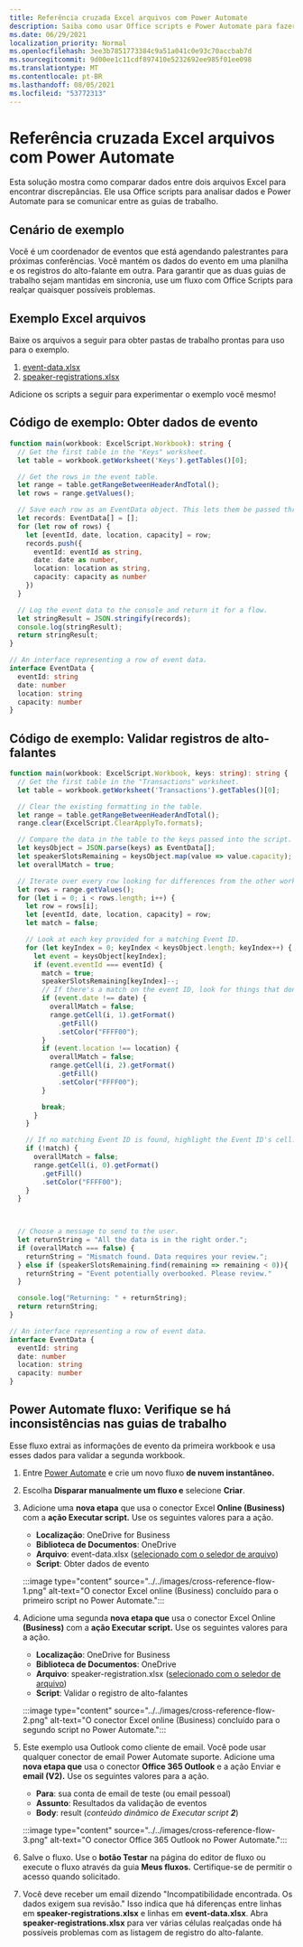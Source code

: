 ```yaml
---
title: Referência cruzada Excel arquivos com Power Automate
description: Saiba como usar Office scripts e Power Automate para fazer referência cruzada e formatar um arquivo Excel.
ms.date: 06/29/2021
localization_priority: Normal
ms.openlocfilehash: 3ee3b7851773384c9a51a041c0e93c70accbab7d
ms.sourcegitcommit: 9d00ee1c11cdf897410e5232692ee985f01ee098
ms.translationtype: MT
ms.contentlocale: pt-BR
ms.lasthandoff: 08/05/2021
ms.locfileid: "53772313"
---
```

# <a name="cross-reference-excel-files-with-power-automate"></a>Referência cruzada Excel arquivos com Power Automate

Esta solução mostra como comparar dados entre dois arquivos Excel para encontrar discrepâncias. Ele usa Office scripts para analisar dados e Power Automate para se comunicar entre as guias de trabalho.

## <a name="example-scenario"></a>Cenário de exemplo

Você é um coordenador de eventos que está agendando palestrantes para próximas conferências. Você mantém os dados do evento em uma planilha e os registros do alto-falante em outra. Para garantir que as duas guias de trabalho sejam mantidas em sincronia, use um fluxo com Office Scripts para realçar quaisquer possíveis problemas.

## <a name="sample-excel-files"></a>Exemplo Excel arquivos

Baixe os arquivos a seguir para obter pastas de trabalho prontas para uso para o exemplo.

1. <a href="event-data.xlsx">event-data.xlsx</a>
1. <a href="speaker-registrations.xlsx">speaker-registrations.xlsx</a>

Adicione os scripts a seguir para experimentar o exemplo você mesmo!

## <a name="sample-code-get-event-data"></a>Código de exemplo: Obter dados de evento

```TypeScript
function main(workbook: ExcelScript.Workbook): string {
  // Get the first table in the "Keys" worksheet.
  let table = workbook.getWorksheet('Keys').getTables()[0];

  // Get the rows in the event table.
  let range = table.getRangeBetweenHeaderAndTotal();
  let rows = range.getValues();

  // Save each row as an EventData object. This lets them be passed through Power Automate.
  let records: EventData[] = [];
  for (let row of rows) {
    let [eventId, date, location, capacity] = row;
    records.push({
      eventId: eventId as string,
      date: date as number,
      location: location as string,
      capacity: capacity as number
    })
  }

  // Log the event data to the console and return it for a flow.
  let stringResult = JSON.stringify(records);
  console.log(stringResult);
  return stringResult;
}

// An interface representing a row of event data.
interface EventData {
  eventId: string
  date: number
  location: string
  capacity: number
}
```

## <a name="sample-code-validate-speaker-registrations"></a>Código de exemplo: Validar registros de alto-falantes

```TypeScript
function main(workbook: ExcelScript.Workbook, keys: string): string {
  // Get the first table in the "Transactions" worksheet.
  let table = workbook.getWorksheet('Transactions').getTables()[0];

  // Clear the existing formatting in the table.
  let range = table.getRangeBetweenHeaderAndTotal();
  range.clear(ExcelScript.ClearApplyTo.formats);

  // Compare the data in the table to the keys passed into the script.
  let keysObject = JSON.parse(keys) as EventData[];
  let speakerSlotsRemaining = keysObject.map(value => value.capacity);
  let overallMatch = true;

  // Iterate over every row looking for differences from the other worksheet.
  let rows = range.getValues();
  for (let i = 0; i < rows.length; i++) {
    let row = rows[i];
    let [eventId, date, location, capacity] = row;
    let match = false;

    // Look at each key provided for a matching Event ID.
    for (let keyIndex = 0; keyIndex < keysObject.length; keyIndex++) {
      let event = keysObject[keyIndex];
      if (event.eventId === eventId) {
        match = true;
        speakerSlotsRemaining[keyIndex]--;
        // If there's a match on the event ID, look for things that don't match and highlight them.
        if (event.date !== date) {
          overallMatch = false;
          range.getCell(i, 1).getFormat()
            .getFill()
            .setColor("FFFF00");
        }
        if (event.location !== location) {
          overallMatch = false;
          range.getCell(i, 2).getFormat()
            .getFill()
            .setColor("FFFF00");
        }

        break;
      }
    }

    // If no matching Event ID is found, highlight the Event ID's cell.
    if (!match) {
      overallMatch = false;
      range.getCell(i, 0).getFormat()
        .getFill()
        .setColor("FFFF00");
    }
  }

  

  // Choose a message to send to the user.
  let returnString = "All the data is in the right order.";
  if (overallMatch === false) {
    returnString = "Mismatch found. Data requires your review.";
  } else if (speakerSlotsRemaining.find(remaining => remaining < 0)){
    returnString = "Event potentially overbooked. Please review."
  }

  console.log("Returning: " + returnString);
  return returnString;
}

// An interface representing a row of event data.
interface EventData {
  eventId: string
  date: number
  location: string
  capacity: number
}
```

## <a name="power-automate-flow-check-for-inconsistencies-across-the-workbooks"></a>Power Automate fluxo: Verifique se há inconsistências nas guias de trabalho

Esse fluxo extrai as informações de evento da primeira workbook e usa esses dados para validar a segunda workbook.

1. Entre [Power Automate](https://flow.microsoft.com) e crie um novo fluxo **de nuvem instantâneo.**
1. Escolha **Disparar manualmente um fluxo e** selecione **Criar**.
1. Adicione uma **nova etapa** que usa o conector Excel **Online (Business)** com a **ação Executar script.** Use os seguintes valores para a ação.
    * **Localização**: OneDrive for Business
    * **Biblioteca de Documentos**: OneDrive
    * **Arquivo**: event-data.xlsx ([selecionado com o seledor de arquivo](../../testing/power-automate-troubleshooting.md#select-workbooks-with-the-file-browser-control))
    * **Script**: Obter dados de evento

    :::image type="content" source="../../images/cross-reference-flow-1.png" alt-text="O conector Excel online (Business) concluído para o primeiro script no Power Automate.":::

1. Adicione uma segunda **nova etapa que** usa o conector Excel Online **(Business)** com a **ação Executar script.** Use os seguintes valores para a ação.
    * **Localização**: OneDrive for Business
    * **Biblioteca de Documentos**: OneDrive
    * **Arquivo**: speaker-registration.xlsx ([selecionado com o seledor de arquivo](../../testing/power-automate-troubleshooting.md#select-workbooks-with-the-file-browser-control))
    * **Script**: Validar o registro de alto-falantes

    :::image type="content" source="../../images/cross-reference-flow-2.png" alt-text="O conector Excel online (Business) concluído para o segundo script no Power Automate.":::
1. Este exemplo usa Outlook como cliente de email. Você pode usar qualquer conector de email Power Automate suporte. Adicione uma **nova etapa que** usa o conector **Office 365 Outlook** e a ação Enviar e **email (V2).** Use os seguintes valores para a ação.
    * **Para**: sua conta de email de teste (ou email pessoal)
    * **Assunto**: Resultados da validação de eventos
    * **Body**: result (_conteúdo dinâmico de Executar script **2**_)

    :::image type="content" source="../../images/cross-reference-flow-3.png" alt-text="O conector Office 365 Outlook no Power Automate.":::
1. Salve o fluxo. Use o **botão Testar** na página do editor de fluxo ou execute o fluxo através da guia **Meus fluxos.** Certifique-se de permitir o acesso quando solicitado.
1. Você deve receber um email dizendo "Incompatibilidade encontrada. Os dados exigem sua revisão." Isso indica que há diferenças entre linhas em **speaker-registrations.xlsx** e linhas em **event-data.xlsx**. Abra **speaker-registrations.xlsx** para ver várias células realçadas onde há possíveis problemas com as listagem de registro do alto-falante.
